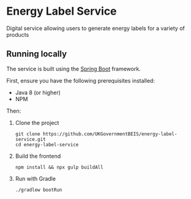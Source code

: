 # Energy Label Service
Digital service allowing users to generate energy labels for a variety of products

## Running locally

The service is built using the [Spring Boot](https://spring.io/projects/spring-boot) framework.

First, ensure you have the following prerequisites installed: 
* Java 8 (or higher)
* NPM

Then:
1. Clone the project
    ```
    git clone https://github.com/UKGovernmentBEIS/energy-label-service.git
    cd energy-label-service
    ```
2. Build the frontend 
    ```
    npm install && npx gulp buildAll
    ```
3. Run with Gradle
    ```
    ./gradlew bootRun
    ```
